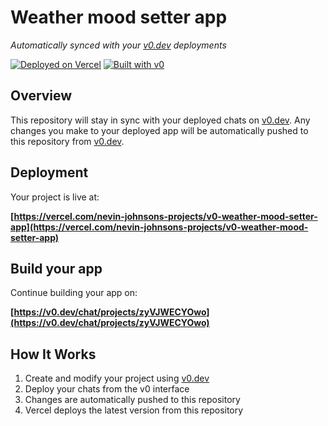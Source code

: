 # Weather mood setter app

*Automatically synced with your [v0.dev](https://v0.dev) deployments*

[![Deployed on Vercel](https://img.shields.io/badge/Deployed%20on-Vercel-black?style=for-the-badge&logo=vercel)](https://vercel.com/nevin-johnsons-projects/v0-weather-mood-setter-app)
[![Built with v0](https://img.shields.io/badge/Built%20with-v0.dev-black?style=for-the-badge)](https://v0.dev/chat/projects/zyVJWECYOwo)

## Overview

This repository will stay in sync with your deployed chats on [v0.dev](https://v0.dev).
Any changes you make to your deployed app will be automatically pushed to this repository from [v0.dev](https://v0.dev).

## Deployment

Your project is live at:

**[https://vercel.com/nevin-johnsons-projects/v0-weather-mood-setter-app](https://vercel.com/nevin-johnsons-projects/v0-weather-mood-setter-app)**

## Build your app

Continue building your app on:

**[https://v0.dev/chat/projects/zyVJWECYOwo](https://v0.dev/chat/projects/zyVJWECYOwo)**

## How It Works

1. Create and modify your project using [v0.dev](https://v0.dev)
2. Deploy your chats from the v0 interface
3. Changes are automatically pushed to this repository
4. Vercel deploys the latest version from this repository

